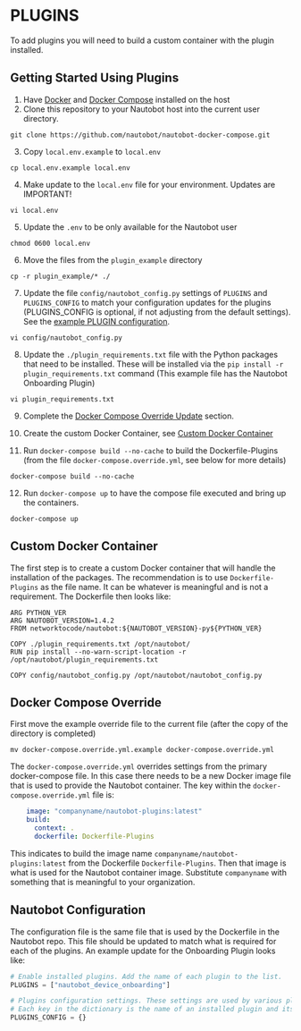 # PLUGINS

To add plugins you will need to build a custom container with the plugin installed.

## Getting Started Using Plugins

1. Have [Docker](https://docs.docker.com/get-docker/) and [Docker Compose](https://docs.docker.com/compose/install/) installed on the host
2. Clone this repository to your Nautobot host into the current user directory.
```
git clone https://github.com/nautobot/nautobot-docker-compose.git
```

3. Copy `local.env.example` to `local.env`
```
cp local.env.example local.env
```

4. Make update to the `local.env` file for your environment. Updates are IMPORTANT!
```
vi local.env
```

5. Update the `.env` to be only available for the Nautobot user
```
chmod 0600 local.env
```

6. Move the files from the `plugin_example` directory
```
cp -r plugin_example/* ./
```

7. Update the file `config/nautobot_config.py` settings of `PLUGINS` and `PLUGINS_CONFIG` to match your configuration updates for the plugins (PLUGINS_CONFIG is optional, if not adjusting from the default settings). See the [example PLUGIN configuration](#nautobot-configuration).
```
vi config/nautobot_config.py
```

8. Update the `./plugin_requirements.txt` file with the Python packages that need to be installed. These will be installed via the `pip install -r plugin_requirements.txt` command (This example file has the Nautobot Onboarding Plugin)
```
vi plugin_requirements.txt
```

9. Complete the [Docker Compose Override Update](#docker-compose-override) section.

10. Create the custom Docker Container, see [Custom Docker Container](#custom-docker-container)
11. Run `docker-compose build --no-cache` to build the Dockerfile-Plugins (from the file `docker-compose.override.yml`, see below for more details)

```
docker-compose build --no-cache
```

12.  Run `docker-compose up` to have the compose file executed and bring up the containers.

```
docker-compose up
```

## Custom Docker Container

The first step is to create a custom Docker container that will handle the installation of the packages. The recommendation is to use `Dockerfile-Plugins` as the file name. It can be whatever is meaningful and is not a requirement. The Dockerfile then looks like:

```docker
ARG PYTHON_VER
ARG NAUTOBOT_VERSION=1.4.2
FROM networktocode/nautobot:${NAUTOBOT_VERSION}-py${PYTHON_VER}

COPY ./plugin_requirements.txt /opt/nautobot/
RUN pip install --no-warn-script-location -r /opt/nautobot/plugin_requirements.txt

COPY config/nautobot_config.py /opt/nautobot/nautobot_config.py
```

## Docker Compose Override

First move the example override file to the current file (after the copy of the directory is completed)

```no-highlight
mv docker-compose.override.yml.example docker-compose.override.yml
```

The `docker-compose.override.yml` overrides settings from the primary docker-compose file. In this case there needs to be a new Docker image file that is used to provide the Nautobot container. The key within the `docker-compose.override.yml` file is:

```yaml
    image: "companyname/nautobot-plugins:latest"
    build:
      context: .
      dockerfile: Dockerfile-Plugins
```

This indicates to build the image name `companyname/nautobot-plugins:latest` from the Dockerfile `Dockerfile-Plugins`. Then that image is what is used for the Nautobot container image. Substitute `companyname` with something that is meaningful to your organization.

## Nautobot Configuration

The configuration file is the same file that is used by the Dockerfile in the Nautobot repo. This file should be updated to match what is required for each of the plugins. An example update for the Onboarding Plugin looks like:

```python
# Enable installed plugins. Add the name of each plugin to the list.
PLUGINS = ["nautobot_device_onboarding"]

# Plugins configuration settings. These settings are used by various plugins that the user may have installed.
# Each key in the dictionary is the name of an installed plugin and its value is a dictionary of settings.
PLUGINS_CONFIG = {}
```
